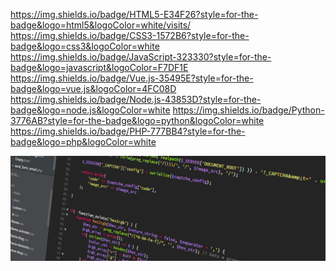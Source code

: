 

<!-- 
Here are some ideas to get you started:

- 🔭 I’m currently working on ...
- 🌱 I’m currently learning ...
- 👯 I’m looking to collaborate on ...
- 🤔 I’m looking for help with ...
- 💬 Ask me about ...
- 📫 How to reach me: ...
- 😄 Pronouns: ...
- ⚡ Fun fact: ... -->

https://img.shields.io/badge/HTML5-E34F26?style=for-the-badge&logo=html5&logoColor=white/visits/ https://img.shields.io/badge/CSS3-1572B6?style=for-the-badge&logo=css3&logoColor=white https://img.shields.io/badge/JavaScript-323330?style=for-the-badge&logo=javascript&logoColor=F7DF1E https://img.shields.io/badge/Vue.js-35495E?style=for-the-badge&logo=vue.js&logoColor=4FC08D https://img.shields.io/badge/Node.js-43853D?style=for-the-badge&logo=node.js&logoColor=white https://img.shields.io/badge/Python-3776AB?style=for-the-badge&logo=python&logoColor=white https://img.shields.io/badge/PHP-777BB4?style=for-the-badge&logo=php&logoColor=white

[![POCHERON](./assets/codeBanner.jpg)](https://github.com/louispocheron/louispocheron)

